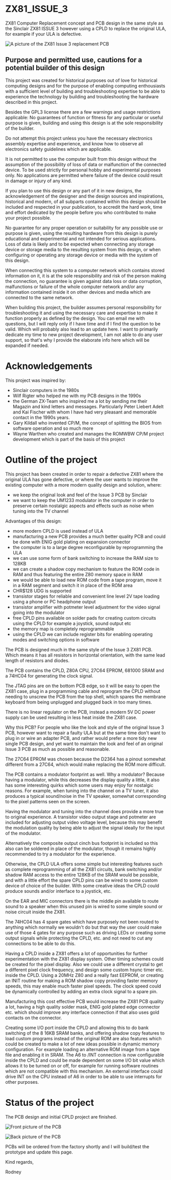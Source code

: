 # ZX81_ISSUE_3
ZX81 Computer Replacement concept and PCB design in the same style as the Sinclair ZX81 ISSUE 3 however using a CPLD to replace the original ULA, for example if your ULA is defective.

![A picture of the ZX81 Issue 3 replacement PCB](ZX81_ISSUE_3_CPLD_PCB_REV1_CMP_1.png)  

## Purpose and permitted use, cautions for a potential builder of this design
This project was created for historical purposes out of love for historical computing designs and for the purpose of enabling computing enthousiasts with a sufficient level of building and troubleshooting expertise to be able to experience the technology by building and troubleshooting the hardware described in this project.

Besides the GPL3 license there are a few warnings and usage restrictions applicable:
No guarantees of function or fitness for any particular or useful purpose is given, building and using this design is at the sole responsibility of the builder.

Do not attempt this project unless you have the necessary electronics assembly expertise and experience, and know how to observe all electronics safety guidelines which are applicable.

It is not permitted to use the computer built from this design without the assumption of the possibility of loss of data or malfunction of the connected device. To be used strictly for personal hobby and experimental purposes only. No applications are permitted where failure of the device could result in damage or injury of any kind.

If you plan to use this design or any part of it in new designs, the acknowledgement of the designer and the design sources and inspirations, historical and modern, of all subparts contained within this design should be included and respected in your publication, to accredit the hard work, time and effort dedicated by the people before you who contributed to make your project possible.

No guarantee for any proper operation or suitability for any possible use or purpose is given, using the resulting hardware from this design is purely educational and experimental and not intended for serious applications. Loss of data is likely and to be expected when connecting any storage device or storage media to the resulting system from this design, or when configuring or operating any storage device or media with the system of this design.

When connecting this system to a computer network which contains stored information on it, it is at the sole responsibility and risk of the person making the connection, no guarantee is given against data loss or data corruption, malfunctions or failure of the whole computer network and/or any information contained inside it on other devices and media which are connected to the same network.

When building this project, the builder assumes personal responsibility for troubleshooting it and using the necessary care and expertise to make it function properly as defined by the design. You can email me with questions, but I will reply only if I have time and if I find the question to be valid. Which will probably also lead to an update here. I want to primarily dedicate my time to new project development, I am not able to do any user support, so that's why I provide the elaborate info here which will be expanded if needed.

# Acknowledgements

This project was inspired by:
- Sinclair computers in the 1980s
- Wilf Rigter who helped me with my PCB designs in the 1990s
- the German ZX-Team who inspired me a lot by sending me their Magazin and kind letters and messages. Particularly Peter Liebert Adelt and Kai Fischer with whom I have had very pleasant and memorable contact in the 1990s years.
- Gary Kildall who invented CP/M, the concept of splitting the BIOS from software operation and so much more
- Wayne Warthen who created and manages the ROMWBW CP/M project development which is part of the basis of this project

# Outline of the project
This project has been created in order to repair a defective ZX81 where the original ULA has gone defective, or where the user wants to improve the existing computer with a more modern quality design and solution, where:
- we keep the original look and feel of the Issue 3 PCB by Sinclair
- we want to keep the UM1233 modulator in the computer in order to preserve certain nostalgic aspects and effects such as noise when tuning into the TV channel

Advantages of this design:  
- more modern CPLD is used instead of ULA
- manufacturing a new PCB provides a much better quality PCB and could be done with ENIG gold plating on expansion connector
- the computer is to a large degree reconfigurable by reprogramming the ULA
- we can use some form of bank switching to increase the RAM size to 128KB
- we can create a shadow copy mechanism to feature the ROM code in RAM and thus featuring the entire Z80 memory space in RAM
- we would be able to load new ROM code from a tape program, move it in a RAM segment and switch it in place of the ROM area
- CHR$128 UDG is supported
- transistor stages for reliable and convenient line level 2V tape loading using a phone or PC headphone output
- transistor amplifier with potmeter level adjustment for the video signal going into the modulator
- free CPLD pins available on solder pads for creating custom circuits using the CPLD for example a joystick, sound output etc
- the memory map is completely reprogrammable
- using the CPLD we can include register bits for enabling operating modes and switching options in software

The PCB is designed much in the same style of the Issue 3 ZX81 PCB. Which means it has all resistors in horizontal orientation, with the same lead length of resistors and diodes.  

The PCB contains the CPLD, Z80A CPU, 27C64 EPROM, 681000 SRAM and a 74HC04 for generating the clock signal.  

The JTAG pins are on the bottom PCB edge, so it will be easy to open the ZX81 case, plug in a programming cable and reprogram the CPLD without needing to unscrew the PCB from the top shell, which spares the membrane keyboard from being unplugged and plugged back in too many times.

There is no linear regulator on the PCB, instead a modern 5V DC power supply can be used resulting in less heat inside the ZX81 case.

Why this PCB? For people who like the look and style of the original Issue 3 PCB, however want to repair a faulty ULA but at the same time don't want to plug in or wire an adapter PCB, and rather would prefer a more tidy new single PCB design, and yet want to maintain the look and feel of an original Issue 3 PCB as much as possible and reasonable.

The 27C64 EPROM was chosen because the D2364 has a pinout somewhat different from a 27C64, which would make replacing the ROM more difficult.

The PCB contains a modulator footprint as well. Why a modulator? Because having a modulator, while this decreases the display quality a little, it also has some interesting quirks which some users may enjoy for nostalgic reasons. For example, when tuning into the channel on a TV tuner, it also produces a typical sound/noise in the TV speaker, somewhat corresponding to the pixel patterns seen on the screen. 

Having the modulator and tuning into the channel does provide a more true to original experience. A transistor video output stage and potmeter are included for adjusting output video voltage level, because this may benefit the modulation quality by being able to adjust the signal ideally for the input of the modulator.

Alternatively the composite output cinch bus footprint is included so this also can be soldered in place of the modulator, though it remains highly recommended to try a modulator for the experience.

Otherwise, the CPLD ULA offers some simple but interesting features such as complete reprogramming of all the ZX81 circuits, bank switching and/or shadow RAM access to the entire 128KB of the SRAM would be possible, and with a little effort the spare CPLD pins can be wired to some custom device of choice of the builder. With some creative ideas the CPLD could produce sounds and/or interface to a joystick, etc.   

On the EAR and MIC connectors there is the middle pin available to route sound to a speaker when this unused pin is wired to some simple sound or noise circuit inside the ZX81.  

The 74HC04 has 4 spare gates which have purposely not been routed to anything which normally we wouldn't do but that way the user could make use of those 4 gates for any purpose such as driving LEDs or creating some output signals while protecting the CPLD, etc. and not need to cut any connections to be able to do this.

Having a CPLD inside a ZX81 offers a lot of opportunities for further experimentation with the ZX81 display system. Other timing schemes could be created for the pixel display. Also we could use a different crystal to get a different pixel clock frequency, and design some custom hsync timer etc. inside the CPLD. Using a 20MHz Z80 and a really fast EEPROM, or creating an INIT routine for making a ROM shadow copy providing faster memory speeds, this may enable much faster pixel speeds. The clock speed could be dynamically controlled by adding an extra clock signal to a spare pin.

Manufacturing this cost effective PCB would increase the ZX81 PCB quality a lot, having a high quality solder mask, ENIG gold plated edge connector etc. which should improve any interface connection if that also uses gold contacts on the connector.

Creating some I/O port inside the CPLD and allowing this to do bank switching of the 8 16KB SRAM banks, and offering shadow copy features to load custom programs instead of the original ROM are also features which could be created to make a lot of new ideas possible in dynamic memory configuration. For example loading an alternative ROM image from a tape file and enabling it in SRAM. 
The A6 to /INT connection is now configurable inside the CPLD and could be made dependent on some I/O bit value which allows it to be turned on or off, for example for running software routines which are not compatible with this mechanism. An external interface could drive INT on the CPU instead of A6 in order to be able to use interrupts for other purposes.

# Status of the project
The PCB design and initial CPLD project are finished.  

![Front picture of the PCB](ZX81_ISSUE_3_CPLD_PCB_REV1_1.png)  

![Back picture of the PCB](ZX81_ISSUE_3_CPLD_PCB_REV1_BACK_1.png)  

PCBs will be ordered from the factory shortly and I will build/test the prototype and update this page.

Kind regards,

Rodney
